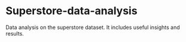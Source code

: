 # Superstore-data-analysis
Data analysis on the superstore dataset. It includes useful insights and results.
